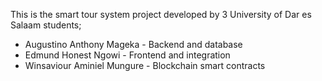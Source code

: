 This is the smart tour system project developed by 3 University of Dar es Salaam students;
- Augustino Anthony Mageka - Backend and database
- Edmund Honest Ngowi - Frontend and integration
- Winsaviour Aminiel Mungure - Blockchain smart contracts
